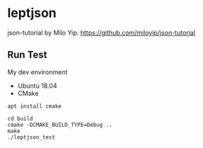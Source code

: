 # leptjson
json-tutorial by Milo Yip: https://github.com/miloyip/json-tutorial

## Run Test
My dev environment
- Ubuntu 18.04
- CMake
```
apt install cmake
```
```
cd build
cmake -DCMAKE_BUILD_TYPE=Debug ..
make
./leptjson_test
```
